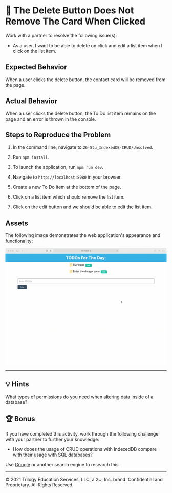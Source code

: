 # 🐛 The Delete Button Does Not Remove The Card When Clicked

Work with a partner to resolve the following issue(s):

* As a user, I want to be able to delete on click and edit a list item when I click on the list item.

## Expected Behavior

When a user clicks the delete button, the contact card will be removed from the page.

## Actual Behavior

When a user clicks the delete button, the To Do list item  remains on the page and an error is thrown in the console.

## Steps to Reproduce the Problem

1. In the command line, navigate to `26-Stu_IndexedDB-CRUD/Unsolved`.

2. Run `npm install`.

3. To launch the application, run `npm run dev`.

4. Navigate to `http://localhost:8080` in your browser.

5. Create a new To Do item at the bottom of the page.

6. Click on a list item which should remove the list item.

7. Click on the edit button and we should be able to edit the list item.

## Assets

The following image demonstrates the web application's appearance and functionality:

![Demo of the TODO list by adding, removing, and editing a list item](./Assets/todo-list.gif)

---

## 💡 Hints

What types of permissions do you need when altering data inside of a database? 

## 🏆 Bonus

If you have completed this activity, work through the following challenge with your partner to further your knowledge:

* How dooes the usage of CRUD operations with IndexedDB compare with their usage with SQL databases? 

Use [Google](https://www.google.com) or another search engine to research this.

---
© 2021 Trilogy Education Services, LLC, a 2U, Inc. brand. Confidential and Proprietary. All Rights Reserved.